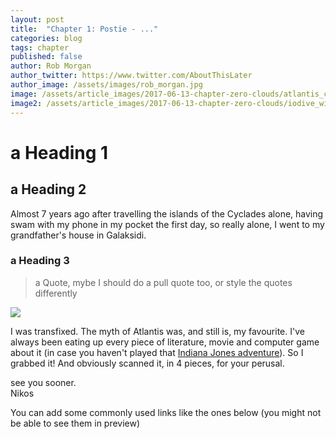 ```yaml
---
layout: post
title:  "Chapter 1: Postie - ..."
categories: blog
tags: chapter
published: false
author: Rob Morgan
author_twitter: https://www.twitter.com/AboutThisLater
author_image: /assets/images/rob_morgan.jpg
image: /assets/article_images/2017-06-13-chapter-zero-clouds/atlantis_cover.jpg
image2: /assets/article_images/2017-06-13-chapter-zero-clouds/iodive_wide.jpg
---
```


# a Heading 1

## a Heading 2

Almost 7 years ago after travelling the islands of the Cyclades alone, having swam with my phone in my pocket the first day, so really alone, I went to my grandfather's house in Galaksidi. 

### a Heading 3

> a Quote, mybe I should do a pull quote too, or style the quotes differently

<a href="{{ page.image | prepend: site.baseurl }}" data-fluidbox>
  <img src="{{ page.image | prepend: site.baseurl }}"/>
</a>

I was transfixed. The myth of Atlantis was, and still is, my favourite. I've always been eating up every piece of literature, movie and computer game about it (in case you haven't played that [Indiana Jones adventure][indiana-jones]). So I grabbed it! And obviously scanned it, in 4 pieces, for your perusal.

see you sooner.<br>Nikos


You can add some commonly used links like the ones below (you might not be able to see them in preview)

[indiana-jones]: https://en.wikipedia.org/wiki/Indiana_Jones_and_the_Fate_of_Atlantis
[atlantis-paper]: https://github.com/
[atlantis-docu]: http://topdocumentaryfilms.com/atlantis-evidence/
[io-dress]:   https://github.com/
[faust2]: https://github.com/